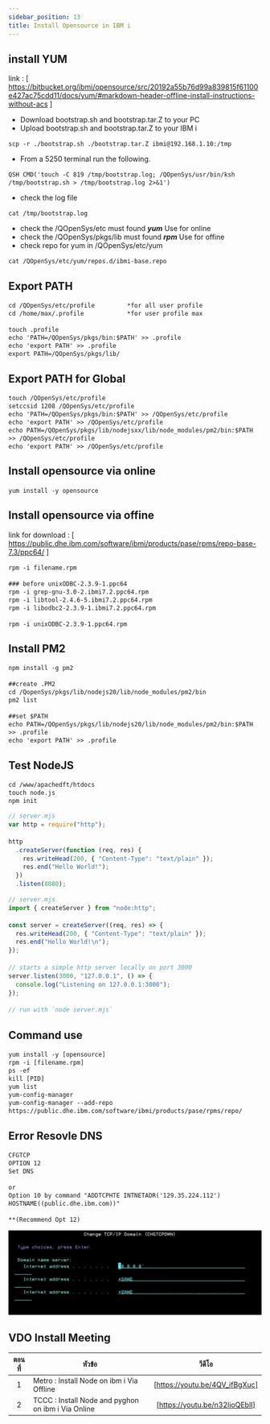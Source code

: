 ```yaml
---
sidebar_position: 13
title: Install Opensource in IBM i
---
```


## install YUM

link : [ https://bitbucket.org/ibmi/opensource/src/20192a55b76d99a839815f61100e427ac75cdd11/docs/yum/#markdown-header-offline-install-instructions-without-acs ]

- Download bootstrap.sh and bootstrap.tar.Z to your PC
- Upload bootstrap.sh and bootstrap.tar.Z to your IBM i

```shell
scp -r ./bootstrap.sh ./bootstrap.tar.Z ibmi@192.168.1.10:/tmp
```

- From a 5250 terminal run the following.

```shell
QSH CMD('touch -C 819 /tmp/bootstrap.log; /QOpenSys/usr/bin/ksh /tmp/bootstrap.sh > /tmp/bootstrap.log 2>&1')
```

- check the log file

```shell
cat /tmp/bootstrap.log
```

- check the /QOpenSys/etc must found **_yum_** Use for online
- check the /QOpenSys/pkgs/lib must found **_rpm_** Use for offine
- check repo for yum in /QOpenSys/etc/yum

```shell
cat /QOpenSys/etc/yum/repos.d/ibmi-base.repo
```

## Export PATH

```shell
cd /QOpenSys/etc/profile         *for all user profile
cd /home/max/.profile            *for user profile max

touch .profile
echo 'PATH=/QOpenSys/pkgs/bin:$PATH' >> .profile
echo 'export PATH' >> .profile
export PATH=/QOpenSys/pkgs/lib/
```

## Export PATH for Global

```shell
touch /QOpenSys/etc/profile
setccsid 1208 /QOpenSys/etc/profile
echo 'PATH=/QOpenSys/pkgs/bin:$PATH' >> /QOpenSys/etc/profile
echo 'export PATH' >> /QOpenSys/etc/profile
echo PATH=/QOpenSys/pkgs/lib/nodejsxx/lib/node_modules/pm2/bin:$PATH >> /QOpenSys/etc/profile
echo 'export PATH' >> /QOpenSys/etc/profile
```

## Install opensource via online

```shell
yum install -y opensource
```

## Install opensource via offine

link for download : [ https://public.dhe.ibm.com/software/ibmi/products/pase/rpms/repo-base-7.3/ppc64/ ]

```shell
rpm -i filename.rpm

### before unixODBC-2.3.9-1.ppc64
rpm -i grep-gnu-3.0-2.ibmi7.2.ppc64.rpm
rpm -i libtool-2.4.6-5.ibmi7.2.ppc64.rpm
rpm -i libodbc2-2.3.9-1.ibmi7.2.ppc64.rpm

rpm -i unixODBC-2.3.9-1.ppc64.rpm
```

## Install PM2

```shell
npm install -g pm2

##create .PM2
cd /QopenSys/pkgs/lib/nodejs20/lib/node_modules/pm2/bin
pm2 list

##set $PATH
echo PATH=/QOpenSys/pkgs/lib/nodejs20/lib/node_modules/pm2/bin:$PATH >> .profile
echo 'export PATH' >> .profile
```

## Test NodeJS

```shell
cd /www/apachedft/htdocs
touch node.js
npm init
```

```javascript title='EXAMPLE'
// server.mjs
var http = require("http");

http
  .createServer(function (req, res) {
    res.writeHead(200, { "Content-Type": "text/plain" });
    res.end("Hello World!");
  })
  .listen(8080);
```

```javascript title='EXAMPLE2'
// server.mjs
import { createServer } from "node:http";

const server = createServer((req, res) => {
  res.writeHead(200, { "Content-Type": "text/plain" });
  res.end("Hello World!\n");
});

// starts a simple http server locally on port 3000
server.listen(3000, "127.0.0.1", () => {
  console.log("Listening on 127.0.0.1:3000");
});

// run with `node server.mjs`
```

## Command use

```shell
yum install -y [opensource]
rpm -i [filename.rpm]
ps -ef
kill [PID]
yum list
yum-config-manager
yum-config-manager --add-repo https://public.dhe.ibm.com/software/ibmi/products/pase/rpms/repo/
```

## Error Resovle DNS

```shell
CFGTCP
OPTION 12
Set DNS

or
Option 10 by command "ADDTCPHTE INTNETADR('129.35.224.112') HOSTNAME((public.dhe.ibm.com))"

**(Recommend Opt 12)
```

![setdns](./img/SETDNS.png)

## VDO Install Meeting

| ตอนที่ | หัวข้อ                                             |             วีดีโอ             |
| :----: | -------------------------------------------------- | :----------------------------: |
|   1    | Metro : Install Node on ibm i Via Offline          | [https://youtu.be/4QV_ifBgXuc] |
|   2    | TCCC : Install Node and pyghon on ibm i Via Online | [https://youtu.be/n32ljoQEblI] |
